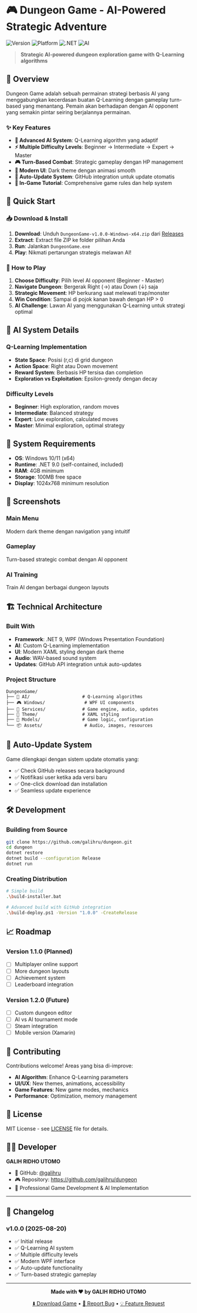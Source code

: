 # 🎮 Dungeon Game - AI-Powered Strategic Adventure

![Version](https://img.shields.io/badge/version-1.0.0-blue.svg)
![Platform](https://img.shields.io/badge/platform-Windows%2010/11-lightgrey.svg)
![.NET](https://img.shields.io/badge/.NET-9.0-purple.svg)
![AI](https://img.shields.io/badge/AI-Q--Learning-green.svg)

> **Strategic AI-powered dungeon exploration game with Q-Learning algorithms**

## 🎯 Overview

Dungeon Game adalah sebuah permainan strategi berbasis AI yang menggabungkan kecerdasan buatan Q-Learning dengan gameplay turn-based yang menantang. Pemain akan berhadapan dengan AI opponent yang semakin pintar seiring berjalannya permainan.

### ✨ Key Features

- **🧠 Advanced AI System**: Q-Learning algorithm yang adaptif
- **⚡ Multiple Difficulty Levels**: Beginner → Intermediate → Expert → Master
- **🎮 Turn-Based Combat**: Strategic gameplay dengan HP management
- **🎨 Modern UI**: Dark theme dengan animasi smooth
- **🔄 Auto-Update System**: GitHub integration untuk update otomatis
- **📖 In-Game Tutorial**: Comprehensive game rules dan help system

## 🚀 Quick Start

### 📥 Download & Install

1. **Download**: Unduh `DungeonGame-v1.0.0-Windows-x64.zip` dari [Releases](https://github.com/galihru/dungeon/releases)
2. **Extract**: Extract file ZIP ke folder pilihan Anda
3. **Run**: Jalankan `DungeonGame.exe`
4. **Play**: Nikmati pertarungan strategis melawan AI!

### 🎲 How to Play

1. **Choose Difficulty**: Pilih level AI opponent (Beginner - Master)
2. **Navigate Dungeon**: Bergerak Right (→) atau Down (↓) saja
3. **Strategic Movement**: HP berkurang saat melewati trap/monster
4. **Win Condition**: Sampai di pojok kanan bawah dengan HP > 0
5. **AI Challenge**: Lawan AI yang menggunakan Q-Learning untuk strategi optimal

## 🤖 AI System Details

### Q-Learning Implementation

- **State Space**: Posisi (r,c) di grid dungeon
- **Action Space**: Right atau Down movement
- **Reward System**: Berbasis HP tersisa dan completion
- **Exploration vs Exploitation**: Epsilon-greedy dengan decay

### Difficulty Levels

- **Beginner**: High exploration, random moves
- **Intermediate**: Balanced strategy
- **Expert**: Low exploration, calculated moves
- **Master**: Minimal exploration, optimal strategy

## 🔧 System Requirements

- **OS**: Windows 10/11 (x64)
- **Runtime**: .NET 9.0 (self-contained, included)
- **RAM**: 4GB minimum
- **Storage**: 100MB free space
- **Display**: 1024x768 minimum resolution

## 🎨 Screenshots

### Main Menu

Modern dark theme dengan navigation yang intuitif

### Gameplay

Turn-based strategic combat dengan AI opponent

### AI Training

Train AI dengan berbagai dungeon layouts

## 🏗️ Technical Architecture

### Built With

- **Framework**: .NET 9, WPF (Windows Presentation Foundation)
- **AI**: Custom Q-Learning implementation
- **UI**: Modern XAML styling dengan dark theme
- **Audio**: WAV-based sound system
- **Updates**: GitHub API integration untuk auto-updates

### Project Structure

```
DungeonGame/
├── 🧠 AI/                    # Q-Learning algorithms
├── 🎮 Windows/               # WPF UI components
├── 🎵 Services/              # Game engine, audio, updates
├── 🎨 Theme/                 # XAML styling
├── 🔧 Models/                # Game logic, configuration
└── 📦 Assets/                # Audio, images, resources
```

## 🔄 Auto-Update System

Game dilengkapi dengan sistem update otomatis yang:

- ✅ Check GitHub releases secara background
- ✅ Notifikasi user ketika ada versi baru
- ✅ One-click download dan installation
- ✅ Seamless update experience

## 🛠️ Development

### Building from Source

```bash
git clone https://github.com/galihru/dungeon.git
cd dungeon
dotnet restore
dotnet build --configuration Release
dotnet run
```

### Creating Distribution

```bash
# Simple build
.\build-installer.bat

# Advanced build with GitHub integration
.\build-deploy.ps1 -Version "1.0.0" -CreateRelease
```

## 📈 Roadmap

### Version 1.1.0 (Planned)

- [ ] Multiplayer online support
- [ ] More dungeon layouts
- [ ] Achievement system
- [ ] Leaderboard integration

### Version 1.2.0 (Future)

- [ ] Custom dungeon editor
- [ ] AI vs AI tournament mode
- [ ] Steam integration
- [ ] Mobile version (Xamarin)

## 🤝 Contributing

Contributions welcome! Areas yang bisa di-improve:

- **AI Algorithm**: Enhance Q-Learning parameters
- **UI/UX**: New themes, animations, accessibility
- **Game Features**: New game modes, mechanics
- **Performance**: Optimization, memory management

## 📄 License

MIT License - see [LICENSE](LICENSE) file for details.

## 👨‍💻 Developer

**GALIH RIDHO UTOMO**

- 📧 GitHub: [@galihru](https://github.com/galihru)
- 🎮 Repository: <https://github.com/galihru/dungeon>
- 💼 Professional Game Development & AI Implementation

---

## 🎉 Changelog

### v1.0.0 (2025-08-20)

- ✅ Initial release
- ✅ Q-Learning AI system
- ✅ Multiple difficulty levels
- ✅ Modern WPF interface
- ✅ Auto-update functionality
- ✅ Turn-based strategic gameplay

---

<div align="center">

**Made with ❤️ by GALIH RIDHO UTOMO**

[⬇️ Download Game](https://github.com/galihru/dungeon/releases) • [🐛 Report Bug](https://github.com/galihru/dungeon/issues) • [💡 Feature Request](https://github.com/galihru/dungeon/issues)

</div>
